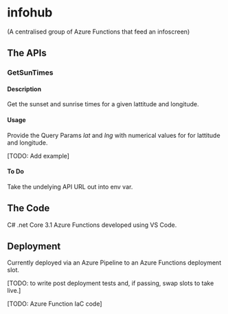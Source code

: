 # infohub
(A centralised group of Azure Functions that feed an infoscreen)

## The APIs

### GetSunTimes

#### Description
Get the sunset and sunrise times for a given lattitude and longitude.

#### Usage
Provide the Query Params _lat_ and _lng_ with numerical values for for lattitude and longitude.

[TODO: Add example]

#### To Do
Take the undelying API URL out into env var.




## The Code

C# .net Core 3.1 Azure Functions developed using VS Code.

## Deployment

Currently deployed via an Azure Pipeline to an Azure Functions deployment slot.

[TODO: to write post deployment tests and, if passing, swap slots to take live.]

[TODO: Azure Function IaC code]